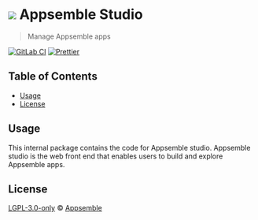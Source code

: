 # ![](https://gitlab.com/appsemble/appsemble/-/raw/0.35.11-test.0/config/assets/logo.svg) Appsemble Studio

> Manage Appsemble apps

[![GitLab CI](https://gitlab.com/appsemble/appsemble/badges/0.35.11-test.0/pipeline.svg)](https://gitlab.com/appsemble/appsemble/-/releases/0.35.11-test.0)
[![Prettier](https://img.shields.io/badge/code_style-prettier-ff69b4.svg)](https://prettier.io)

## Table of Contents

- [Usage](#usage)
- [License](#license)

## Usage

This internal package contains the code for Appsemble studio. Appsemble studio is the web front end
that enables users to build and explore Appsemble apps.

## License

[LGPL-3.0-only](https://gitlab.com/appsemble/appsemble/-/blob/0.35.11-test.0/LICENSE.md) ©
[Appsemble](https://appsemble.com)
